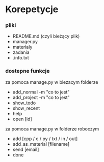# Korepetycje

### pliki

- README.md (czyli bieżący plik)
- manager.py
- materialy
- zadania
- .info.txt

### dostepne funkcje

za pomoca manage.py w biezacym folderze
- add_normal    -m "co to jest"
- add_project   -m "co to jest"
- show_todo
- show_recent
- help
- open [id]

za pomoca manage.py w folderze roboczym
- add [cpp / c / py / txt / in / out]
- add_as_material [filename] 
- send [email]
- done
